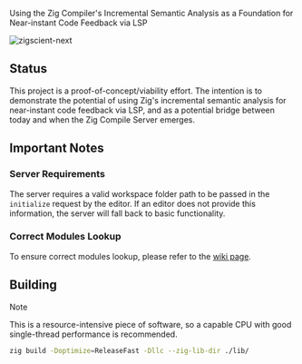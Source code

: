 Using the Zig Compiler's Incremental Semantic Analysis as a Foundation for Near-instant Code Feedback via LSP

![zigscient-next](https://github.com/user-attachments/assets/a170b5f0-5aaf-47f3-8935-a27ef3684f52)

**Status**
----------------

This project is a proof-of-concept/viability effort. The intention is to demonstrate the potential of using Zig's incremental semantic analysis for near-instant code feedback via LSP, and as a potential bridge between today and when the Zig Compile Server emerges.

**Important Notes**
-------------------

### Server Requirements

The server requires a valid workspace folder path to be passed in the `initialize` request by the editor. If an editor does not provide this information, the server will fall back to basic functionality.

### Correct Modules Lookup

To ensure correct modules lookup, please refer to the [wiki page](https://github.com/llogick/zigscient/wiki/Modules:-Switching-%60root_id%60).

## Building
>[!NOTE]
> This is a resource-intensive piece of software, so a capable CPU with good single-thread performance is recommended.

```bash
zig build -Doptimize=ReleaseFast -Dllc --zig-lib-dir ./lib/
```
